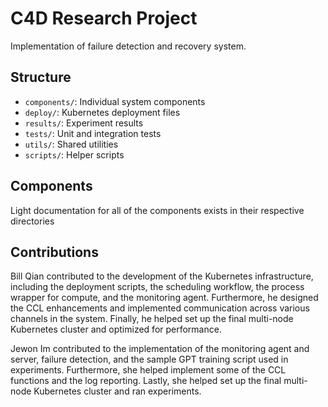 # C4D Research Project

Implementation of failure detection and recovery system.

## Structure
- `components/`: Individual system components
- `deploy/`: Kubernetes deployment files
- `results/`: Experiment results
- `tests/`: Unit and integration tests
- `utils/`: Shared utilities
- `scripts/`: Helper scripts


## Components
Light documentation for all of the components exists in their respective directories


## Contributions

Bill Qian contributed to the development of the Kubernetes infrastructure, including the deployment scripts, the scheduling workflow, the process wrapper for compute, and the monitoring agent. Furthermore, he designed the CCL enhancements and implemented communication across various channels in the system. Finally, he helped set up the final multi-node Kubernetes cluster and optimized for performance.

Jewon Im contributed to the implementation of the monitoring agent and server, failure detection, and the sample GPT training script used in experiments. Furthermore, she helped implement some of the CCL functions and the log reporting. Lastly, she helped set up the final multi-node Kubernetes cluster and ran experiments.



